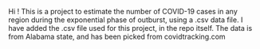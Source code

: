 Hi !
This is a project to estimate the number of COVID-19 cases in any region during the exponential phase of outburst, using a .csv data file.
I have added the .csv file used for this project, in the repo itself. 
The data is from Alabama state, and has been picked from covidtracking.com
